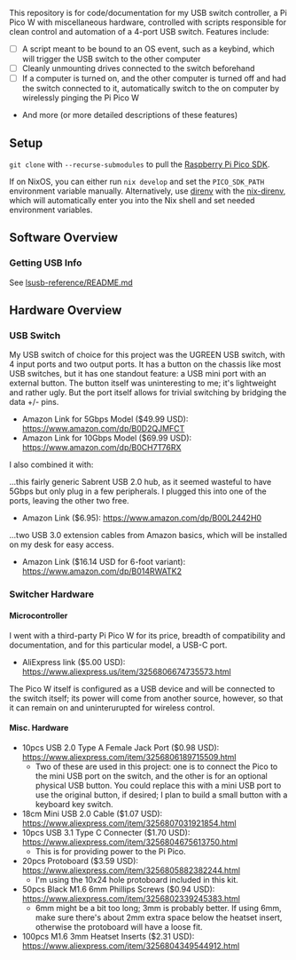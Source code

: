 This repository is for code/documentation for my USB switch controller, a Pi Pico W with miscellaneous hardware, controlled with scripts responsible for clean control and automation of a 4-port USB switch. Features include:
- [ ] A script meant to be bound to an OS event, such as a keybind, which will trigger the USB switch to the other computer
- [ ] Cleanly unmounting drives connected to the switch beforehand
- [ ] If a computer is turned on, and the other computer is turned off and had the switch connected to it, automatically switch to the on computer by wirelessly pinging the Pi Pico W
- And more (or more detailed descriptions of these features)
## Setup
`git clone` with `--recurse-submodules` to pull the [Raspberry Pi Pico SDK](https://github.com/raspberrypi/pico-sdk).

If on NixOS, you can either run `nix develop` and set the `PICO_SDK_PATH` environment variable manually. Alternatively, use [direnv](https://direnv.net/) with the [nix-direnv](https://github.com/nix-community/nix-direnv), which will automatically enter you into the Nix shell and set needed environment variables.

## Software Overview
### Getting USB Info
See [lsusb-reference/README.md](lsusb-reference/README.md)
## Hardware Overview
### USB Switch
My USB switch of choice for this project was the UGREEN USB switch, with 4 input ports and two output ports. It has a button on the chassis like most USB switches, but it has one standout feature: a USB mini port with an external button. The button itself was uninteresting to me; it's lightweight and rather ugly. But the port itself allows for trivial switching by bridging the data +/- pins.
- Amazon Link for 5Gbps Model ($49.99 USD): https://www.amazon.com/dp/B0D2QJMFCT
- Amazon Link for 10Gbps Model ($69.99 USD): https://www.amazon.com/dp/B0CH7T76RX

I also combined it with:

...this fairly generic Sabrent USB 2.0 hub, as it seemed wasteful to have 5Gbps but only plug in a few peripherals. I plugged this into one of the ports, leaving the other two free.
- Amazon Link ($6.95): https://www.amazon.com/dp/B00L2442H0

...two USB 3.0 extension cables from Amazon basics, which will be installed on my desk for easy access.
- Amazon Link ($16.14 USD for 6-foot variant): https://www.amazon.com/dp/B014RWATK2

### Switcher Hardware
#### Microcontroller
I went with a third-party Pi Pico W for its price, breadth of compatibility and documentation, and for this particular model, a USB-C port.
- AliExpress link ($5.00 USD): https://www.aliexpress.us/item/3256806674735573.html

The Pico W itself is configured as a USB device and will be connected to the switch itself; its power will come from another source, however, so that it can remain on and uninterurupted for wireless control.

#### Misc. Hardware
- 10pcs USB 2.0 Type A Female Jack Port ($0.98 USD): https://www.aliexpress.com/item/3256806189715509.html
    - Two of these are used in this project: one is to connect the Pico to the mini USB port on the switch, and the other is for an optional physical USB button. You could replace this with a mini USB port to use the original button, if desired; I plan to build a small button with a keyboard key switch.
- 18cm Mini USB 2.0 Cable ($1.07 USD): https://www.aliexpress.com/item/3256807031921854.html
- 10pcs USB 3.1 Type C Connecter ($1.70 USD): https://www.aliexpress.com/item/3256804675613750.html
    - This is for providing power to the Pi Pico.
- 20pcs Protoboard ($3.59 USD): https://www.aliexpress.com/item/3256805882382244.html
    - I'm using the 10x24 hole protoboard included in this kit.
- 50pcs Black M1.6 6mm Phillips Screws ($0.94 USD): https://www.aliexpress.com/item/3256802339245383.html
    - 6mm might be a bit too long; 3mm is probably better. If using 6mm, make sure there's about 2mm extra space below the heatset insert, otherwise the protoboard will have a loose fit.
- 100pcs M1.6 3mm Heatset Inserts ($2.31 USD): https://www.aliexpress.com/item/3256804349544912.html
